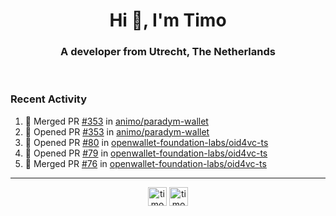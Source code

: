 <h1 align="center">Hi 👋, I'm Timo</h1>
<h3 align="center">A developer from Utrecht, The Netherlands</h3>
<br/>
<!-- https://github.com/rahuldkjain/github-profile-readme-generator --!>

<!--  <p align="left"><img src="https://github-readme-stats.vercel.app/api?username=timoglastra&show_icons=true&count_private=true&" alt="timoglastra" /></p> --!>

<!--
Github language stats
<p align="left"><img src="https://github-readme-stats.vercel.app/api/top-langs/?username=timoglastra&layout=compact" alt="timoglastra" /><p>
-->

<!-- Codestats language stats -->
<!-- <p align="left"><img src="https://codestats-readme.vercel.app/api/top-langs/?username=timoglastra&layout=compact&language_count=12" alt="timoglastra" /><p>    --!>
  
<h3>Recent Activity</h3>

<!--START_SECTION:activity-->
1. 🎉 Merged PR [#353](https://github.com/animo/paradym-wallet/pull/353) in [animo/paradym-wallet](https://github.com/animo/paradym-wallet)
2. 💪 Opened PR [#353](https://github.com/animo/paradym-wallet/pull/353) in [animo/paradym-wallet](https://github.com/animo/paradym-wallet)
3. 💪 Opened PR [#80](https://github.com/openwallet-foundation-labs/oid4vc-ts/pull/80) in [openwallet-foundation-labs/oid4vc-ts](https://github.com/openwallet-foundation-labs/oid4vc-ts)
4. 💪 Opened PR [#79](https://github.com/openwallet-foundation-labs/oid4vc-ts/pull/79) in [openwallet-foundation-labs/oid4vc-ts](https://github.com/openwallet-foundation-labs/oid4vc-ts)
5. 🎉 Merged PR [#76](https://github.com/openwallet-foundation-labs/oid4vc-ts/pull/76) in [openwallet-foundation-labs/oid4vc-ts](https://github.com/openwallet-foundation-labs/oid4vc-ts)
<!--END_SECTION:activity-->

---

<p align="center">
<a href="https://twitter.com/timoglastra" target="blank"><img align="center" src="https://cdn.jsdelivr.net/npm/simple-icons@3.0.1/icons/twitter.svg" alt="timoglastra" height="30" width="30" /></a>
<a href="https://linkedin.com/in/timoglastra" target="blank"><img align="center" src="https://cdn.jsdelivr.net/npm/simple-icons@3.0.1/icons/linkedin.svg" alt="timoglastra" height="30" width="30" /></a>
</p>



